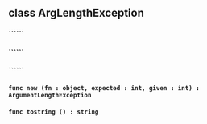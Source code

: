 ## class ArgLengthException

#### ``````


#### ``````


#### ``````


#### ```func new (fn : object, expected : int, given : int) : ArgumentLengthException```


#### ```func tostring () : string```


